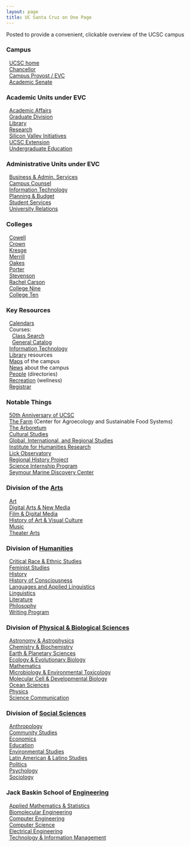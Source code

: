 ```yaml
---
layout: page
title: UC Santa Cruz on One Page
---
```

Posted to provide a convenient, clickable overview of the UCSC campus

<!-- Left Column -->
<div id="leftcol">

### Campus

&nbsp;&nbsp;[UCSC home](http://www.ucsc.edu/)  
&nbsp;&nbsp;[Chancellor](http://chancellor.ucsc.edu/)  
&nbsp;&nbsp;[Campus Provost / EVC](http://www1.ucsc.edu/administration/evc/)  
&nbsp;&nbsp;[Academic Senate](http://senate.ucsc.edu/)

### Academic Units under EVC

&nbsp;&nbsp;[Academic Affairs](http://academicaffairs.ucsc.edu/)  
&nbsp;&nbsp;[Graduate Division](http://graddiv.ucsc.edu/)  
&nbsp;&nbsp;[Library](http://library.ucsc.edu/)  
&nbsp;&nbsp;[Research](http://research.ucsc.edu/)  
&nbsp;&nbsp;[Silicon Valley Initiatives](http://svi.ucsc.edu/)  
&nbsp;&nbsp;[UCSC Extension](http://www.ucsc-extension.edu/)  
&nbsp;&nbsp;[Undergraduate Education](http://vpdue.ucsc.edu/)

### Administrative Units under EVC
&nbsp;&nbsp;[Business & Admin. Services](http://bas.ucsc.edu/)  
&nbsp;&nbsp;[Campus Counsel](https://lex.ucsc.edu)  
&nbsp;&nbsp;[Information Technology](http://its.ucsc.edu/)  
&nbsp;&nbsp;[Planning & Budget](http://planning.ucsc.edu/)  
&nbsp;&nbsp;[Student Services](http://studentaffairs.ucsc.edu/)  
&nbsp;&nbsp;[University Relations](http://urelations.ucsc.edu/)

### Colleges
&nbsp;&nbsp;[Cowell](http://cowell.ucsc.edu/)  
&nbsp;&nbsp;[Crown](http://crown.ucsc.edu/)  
&nbsp;&nbsp;[Kresge](http://kresge.ucsc.edu/)  
&nbsp;&nbsp;[Merrill](http://merrill.ucsc.edu/)  
&nbsp;&nbsp;[Oakes](http://oakes.ucsc.edu/)  
&nbsp;&nbsp;[Porter](http://porter.ucsc.edu/)  
&nbsp;&nbsp;[Stevenson](http://stevenson.ucsc.edu/)  
&nbsp;&nbsp;[Rachel Carson](http://rachelcarson.ucsc.edu/)  
&nbsp;&nbsp;[College Nine](http://collegenine.ucsc.edu/)  
&nbsp;&nbsp;[College Ten](http://collegeten.ucsc.edu/)

### Key Resources
&nbsp;&nbsp;[Calendars](http://www.ucsc.edu/tools/calendars.html)  
&nbsp;&nbsp;Courses:  
&nbsp;&nbsp;&nbsp;&nbsp;[Class Search](https://pisa.ucsc.edu/class_search/)  
&nbsp;&nbsp;&nbsp;&nbsp;[General Catalog](http://registrar.ucsc.edu/catalog/index.html)  
&nbsp;&nbsp;[Information Technology](http://its.ucsc.edu/)  
&nbsp;&nbsp;[Library](http://library.ucsc.edu/) resources  
&nbsp;&nbsp;[Maps](http://maps.ucsc.edu/) of the campus  
&nbsp;&nbsp;[News](http://news.ucsc.edu/) about the campus  
&nbsp;&nbsp;[People](http://www.ucsc.edu/tools/people.html) (directories)  
&nbsp;&nbsp;[Recreation](http://wellness.ucsc.edu/) (wellness)  
&nbsp;&nbsp;[Registrar](http://reg.ucsc.edu/)

### Notable Things

&nbsp;&nbsp;[50th Anniversary of UCSC](http://50years.ucsc.edu/)  
&nbsp;&nbsp;[The Farm](http://casfs.ucsc.edu/) (Center for Agroecology and Sustainable Food Systems)  
&nbsp;&nbsp;[The Arboretum](https://arboretum.ucsc.edu)  
&nbsp;&nbsp;[Cultural Studies](http://ccs.ihr.ucsc.edu/)  
&nbsp;&nbsp;[Global, International, and Regional Studies](http://cgirs.ucsc.edu/)  
&nbsp;&nbsp;[Institute for Humanities Research](http://ihr.ucsc.edu/)  
&nbsp;&nbsp;[Lick Observatory](http://www.ucolick.org/)  
&nbsp;&nbsp;[Regional History Project](http://library.ucsc.edu/regional-history-project)  
&nbsp;&nbsp;[Science Internship Program](http://ucsc-sip.org/)  
&nbsp;&nbsp;[Seymour Marine Discovery Center](http://seymourcenter.ucsc.edu/)

<!-- End of Left Column -->
</div>

<!-- Right Column -->
<div id="rightcol">

### Division of the [Arts](http://arts.ucsc.edu/)

&nbsp;&nbsp;[Art](http://art.ucsc.edu/)  
&nbsp;&nbsp;[Digital Arts & New Media](http://danm.ucsc.edu/)  
&nbsp;&nbsp;[Film & Digital Media](http://film.ucsc.edu/)  
&nbsp;&nbsp;[History of Art & Visual Culture](http://havc.ucsc.edu/)  
&nbsp;&nbsp;[Music](http://music.ucsc.edu/)  
&nbsp;&nbsp;[Theater Arts](http://theater.ucsc.edu/)

### Division of [Humanities](http://humanities.ucsc.edu/)

&nbsp;&nbsp;[Critical Race & Ethnic Studies](http://cres.ucsc.edu/)  
&nbsp;&nbsp;[Feminist Studies](http://feministstudies.ucsc.edu/)  
&nbsp;&nbsp;[History](http://history.ucsc.edu/)  
&nbsp;&nbsp;[History of Consciousness](http://histcon.ucsc.edu/)  
&nbsp;&nbsp;[Languages and Applied Linguistics](http://language.ucsc.edu/)  
&nbsp;&nbsp;[Linguistics](http://ling.ucsc.edu/)  
&nbsp;&nbsp;[Literature](http://literature.ucsc.edu/)  
&nbsp;&nbsp;[Philosophy](http://philosophy.ucsc.edu/)  
&nbsp;&nbsp;[Writing Program](http://writing.ucsc.edu/)

### Division of [Physical & Biological Sciences](http://pbsci.ucsc.edu/)

&nbsp;&nbsp;[Astronomy & Astrophysics](http://www.astro.ucsc.edu/)  
&nbsp;&nbsp;[Chemistry & Biochemistry](http://chemistry.ucsc.edu/)  
&nbsp;&nbsp;[Earth & Planetary Sciences](http://es.ucsc.edu/)  
&nbsp;&nbsp;[Ecology & Evolutionary Biology](http://eeb.ucsc.edu/)  
&nbsp;&nbsp;[Mathematics](http://math.ucsc.edu/)  
&nbsp;&nbsp;[Microbiology & Environmental Toxicology](http://etox.ucsc.edu/)  
&nbsp;&nbsp;[Molecular Cell & Developmental Biology](http://www.mcd.ucsc.edu/)  
&nbsp;&nbsp;[Ocean Sciences](http://oceansci.ucsc.edu/)  
&nbsp;&nbsp;[Physics](http://physics.ucsc.edu/)  
&nbsp;&nbsp;[Science Communication](http://scicom.ucsc.edu/)

### Division of [Social Sciences](http://socialsciences.ucsc.edu/)

&nbsp;&nbsp;[Anthropology](http://anthro.ucsc.edu/)  
&nbsp;&nbsp;[Community Studies](http://communitystudies.ucsc.edu/)  
&nbsp;&nbsp;[Economics](http://econ.ucsc.edu/)  
&nbsp;&nbsp;[Education](http://education.ucsc.edu/)  
&nbsp;&nbsp;[Environmental Studies](http://envs.ucsc.edu/)  
&nbsp;&nbsp;[Latin American & Latino Studies](http://lals.ucsc.edu/)  
&nbsp;&nbsp;[Politics](http://politics.ucsc.edu/)  
&nbsp;&nbsp;[Psychology](http://psychology.ucsc.edu/)  
&nbsp;&nbsp;[Sociology](http://sociology.ucsc.edu/)

### Jack Baskin School of [Engineering](http://soe.ucsc.edu/)

&nbsp;&nbsp;[Applied Mathematics & Statistics](http://ams.ucsc.edu/)  
&nbsp;&nbsp;[Biomolecular Engineering](http://bme.ucsc.edu/)  
&nbsp;&nbsp;[Computer Engineering](http://ce.ucsc.edu/)  
&nbsp;&nbsp;[Computer Science](http://cs.ucsc.edu/)  
&nbsp;&nbsp;[Electrical Engineering](http://ee.ucsc.edu/)  
&nbsp;&nbsp;[Technology & Information Management](http://tim.ucsc.edu/)

<!-- End of Right column -->
</div>
